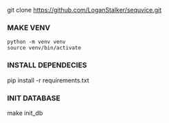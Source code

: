 git clone https://github.com/LoganStalker/sequvice.git

### **MAKE VENV**
```shell
python -m venv venv 
source venv/bin/activate
```
### **INSTALL DEPENDECIES**
pip install -r requirements.txt

### **INIT DATABASE**
make init_db